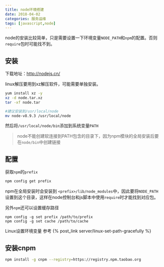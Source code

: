 ```yaml
---
title: node环境搭建
date: 2018-04-02
categories: 服务运维
tags: [javascript,node]
---
```


node的安装比较简单，只是需要设置一下环境变量`NODE_PATH`和`npm`的配置。否则`require`包时可能找不到。

<!--more-->

## 安装

下载地址：http://nodejs.cn/

linux解压要用到xz解压软件，可能需要单独安装。

```bash
yum install xz -y
xz -d node.tar.xz
tar -xf node.tar

#建议安装到/usr/local/node
mv node-v8.9.3 /usr/local/node
```
然后将`/usr/local/node/bin`添加到系统变量`PATH`

> node不能创建软连接到PATH包含的目录下，因为npm模块的全局安装后要在`node/bin`中创建链接

## 配置

获取`npm`的`prefix`
```bash
npm config get prefix
```
npm在全局安装时会安装到 `<prefix>/lib/node_modules`中，因此要将`NODE_PATH`设置到这个目录，这样在node控制台和js脚本中使用`require`时才能找到对应包。

另外`npm`还可以设置缓存路径

```
npm config -g set prefix /path/to/prefix
npm config -g set cache /path/to/cache
```

Linux设置环境变量 参考 {% post_link server/linux-set-path-gracefully %}


## 安装cnpm
```bash
npm install -g cnpm --registry=https://registry.npm.taobao.org
```